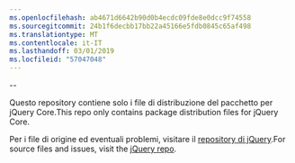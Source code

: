 ```yaml
---
ms.openlocfilehash: ab4671d6642b90d0b4ecdc09fde8e0dcc9f74558
ms.sourcegitcommit: 24b1f6decbb17bb22a45166e5fdb0845c65af498
ms.translationtype: MT
ms.contentlocale: it-IT
ms.lasthandoff: 03/01/2019
ms.locfileid: "57047048"
---
```

--

<span data-ttu-id="09196-101">Questo repository contiene solo i file di distribuzione del pacchetto per jQuery Core.</span><span class="sxs-lookup"><span data-stu-id="09196-101">This repo only contains package distribution files for jQuery Core.</span></span>

<span data-ttu-id="09196-102">Per i file di origine ed eventuali problemi, visitare il [repository di jQuery](https://github.com/jquery/jquery).</span><span class="sxs-lookup"><span data-stu-id="09196-102">For source files and issues, visit the [jQuery repo](https://github.com/jquery/jquery).</span></span>
